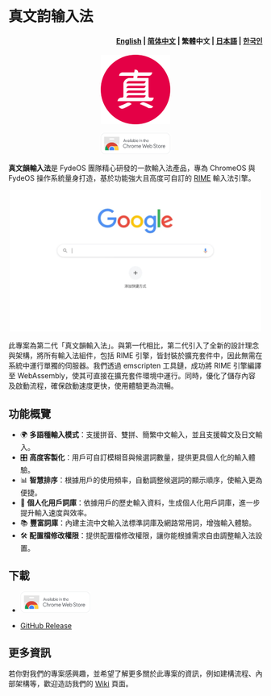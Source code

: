 # 真文韵输入法

<h4 align="right">
  <a href="https://github.com/FydeOS/fydeRhythm/blob/master/README.md">English</a> | 
  <a href="https://github.com/FydeOS/fydeRhythm/blob/master/README-ZH_CN.md">简体中文</a> | 
  <strong>繁體中文</strong> | 
  <a href="https://github.com/FydeOS/fydeRhythm/blob/master/README-JA.md">日本語</a> | 
  <a href="https://github.com/FydeOS/fydeRhythm/blob/master/README-KO.md">한국인</a>
</h4>

<p align="center"><img src="https://raw.githubusercontent.com/FydeOS/fydeRhythm/refs/heads/master/media/fyderhythm_logo.png" width=138/></p>

<p align="center">
    <a href="https://chrome.google.com/webstore/detail/%E7%9C%9F%E6%96%87%E9%9F%B5%E8%BE%93%E5%85%A5%E6%B3%95/ppgpjbgimfloenilfemmcejiiokelkni">
    <img src="https://raw.githubusercontent.com/FydeOS/fydeRhythm/refs/heads/master/media/chromewebstore.png"raw=true width=138 alt="Download for Chrome" /></a>
</p>


**真文韻輸入法**是 FydeOS 團隊精心研發的一款輸入法產品，專為 ChromeOS 與 FydeOS 操作系統量身打造，基於功能強大且高度可自訂的 [RIME](https://rime.im/) 輸入法引擎。


<p align="center">
<a >
    <img src="https://raw.githubusercontent.com/FydeOS/fydeRhythm/refs/heads/master/media/fyderhythm_demo.gif" alt="fydeRhythm Demo" width="500">
</a>
</p>


此專案為第二代「真文韻輸入法」。與第一代相比，第二代引入了全新的設計理念與架構，將所有輸入法組件，包括 RIME 引擎，皆封裝於擴充套件中，因此無需在系統中運行單獨的伺服器。我們透過 emscripten 工具鏈，成功將 RIME 引擎編譯至 WebAssembly，使其可直接在擴充套件環境中運行。同時，優化了儲存內容及啟動流程，確保啟動速度更快，使用體驗更為流暢。

## 功能概覽
- 🌍 **多語種輸入模式**：支援拼音、雙拼、簡繁中文輸入，並且支援韓文及日文輸入。
- 🎛️ **高度客製化**：用戶可自訂模糊音與候選詞數量，提供更具個人化的輸入體驗。
- 📊 **智慧排序**：根據用戶的使用頻率，自動調整候選詞的顯示順序，使輸入更為便捷。
- 🧠 **個人化用戶詞庫**：依據用戶的歷史輸入資料，生成個人化用戶詞庫，進一步提升輸入速度與效率。
- 📚 **豐富詞庫**：內建主流中文輸入法標準詞庫及網路常用詞，增強輸入體驗。
- 🛠️ **配置檔修改權限**：提供配置檔修改權限，讓你能根據需求自由調整輸入法設置。

## 下載
- <a href="https://chrome.google.com/webstore/detail/%E7%9C%9F%E6%96%87%E9%9F%B5%E8%BE%93%E5%85%A5%E6%B3%95/ppgpjbgimfloenilfemmcejiiokelkni">
    <img src="https://raw.githubusercontent.com/FydeOS/fydeRhythm/refs/heads/master/media/chromewebstore.png" alt="Chrome Web Store" width="138">
</a>

- [GitHub Release](https://github.com/FydeOS/fydeRhythm/releases)

## 更多資訊
若你對我們的專案感興趣，並希望了解更多關於此專案的資訊，例如建構流程、內部架構等，歡迎造訪我們的 [Wiki](https://github.com/FydeOS/fydeRhythm/wiki) 頁面。
